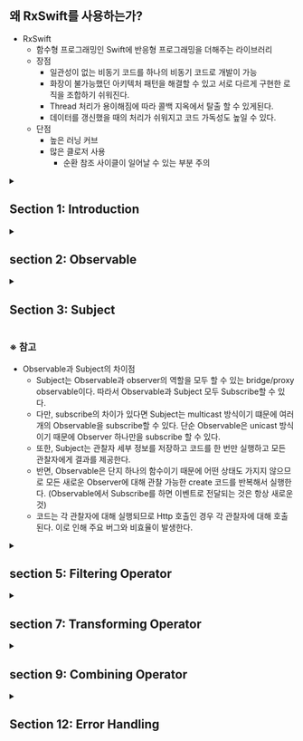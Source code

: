 <H2>왜 RxSwift를 사용하는가?</H2>

- RxSwift
    - 함수형 프로그래밍인 Swift에 반응형 프로그래밍을 더해주는 라이브러리
    - 장점
        - 일관성이 없는 비동기 코드를 하나의 비동기 코드로 개발이 가능
        - 화장이 불가능했던 아키텍처 패턴을 해결할 수 있고 서로 다르게 구현한 로직을 조합하기 쉬워진다.
        - Thread 처리가 용이해짐에 따라 콜백 지옥에서 탈출 할 수 있게된다.
        - 데이터를 갱신했을 때의 처리가 쉬워지고 코드 가독성도 높일 수 있다.
    - 단점
        - 높은 러닝 커브
        - 많은 클로저 사용
            - 순환 참조 사이클이 일어날 수 있는 부분 주의

<details>
 <summary> <H2>Section 1: Introduction</H2> </summary>
 <div markdown="1">

- Introduction
    - 전체 섹션에 대한 간략한 소개
- Prerequistites
    - 강의를 진행하는데 있어서 필요한 개념 및 기술 소개
        - Swift 언어에 대한 기초적인 학습
        - MVC, MVP와 같은 간단한 아키텍처

- Exercise Files
    - 강의에 필요한 자료 다운로드하기

- What is Functional Programming?
    - Imperative Programming
        - 선언형 프로그래밍과 반대되는 개념으로 명령형 프로그래밍이라고 한다.
            
            ```swift
            var name: String = "바보"
            name = "멍청이"
            ```
            
    - Functinonal Programming
        - Funtional Programming에서 변수는 Immutable한 상태로 즉, 변경 불가능하다.
        - 따라서 다음의 예시는 Functional Programming이 아니다.
            
            ```swift
            var name: String = "바보"
            name = "멍청이"
            
            func doSomething() {
                    name = "말미잘"
            }
            print(name) // 멍청이
            doSomething()
            print(name) // 말미잘
            ```
            
    - First-Class and Higher-Order Functions
        - 일급객체와 고차함수
            - 고차함수: 함수를 인자로 전달받거나 함수를 결과로 반환하는 함수
                - Filter
                - Map
                - Reduce
    - Pure Function
        - 순수 함수
        - 주어진 입력으로 계산하는 것 이외에 프로그램의 실행에 영향을 미치지 않으며, 부수 효과(side effect)가 없는 함수
        
- RxSwift
    
    > RxSwift, in its essence, simplifies developing asynchronous programs by allowing your code to react to new data and process it in sequential, isolated manner.
    > 
    - RxSwift는 비동기 코드를 훨씬 더 간결하게 쓸 수 있게 해주는 라이브러리

- Hello, RxSwift!

</div>
 </details>

<details>
 <summary> <H2>section 2: Observable</H2> </summary>
 <div markdown="2">

- Observable
    - 비동기로 동작하는 어떠한 데이터들의 흐름, 시퀀스를 말한다.
    - next, error, completed의 3가지 타입의 이벤트를 방출한다.
    - 구독하는 옵저버들은 그 이벤트들을 받아 적절한 처리를 할 수 있다.
- onNext, onCompleted, 그리고 onError
    - **`Subscribe`** 메서드를 통해 옵저버와 Observable을 연결한다.  옵저버는 아래의 메서드를 구현하게 된다.
        - `**onNext**`
            - Observable은 새로운 항목들을 배출할 때마다 이 메서드를 호출한다. 이 메서드는 Observable이 배출하는 항목을 파라미터로 전달 받는다.
        - `**onCompleted**`
            - 오류가 발생하지 않았다면 Observable은 마지막 onNext를 호출한 후 이 메서드를 호출한다.
        - `**onError**`
            - Observable은 기대하는 데이터가 생성되지 않았거나 다른 이유로 오류가 발생할 경우 오류를 알리기 위해 이 메서드를 호출한다. 이 메서드가 호출 되면 onNext나 onCompleted는 더이상 호출되지 않는다.
            - onError 메서드는 오류 정보를 저장하고 있는 객체를 파라미터로 전달 받는다.
- Observable 사용예시
    - just
        - 단일 요소를 포함하는 관찰 가능한 시퀀스를 반환
        - 하나의 요소만 포함하는 Observable Sequence를 생성
            
            ```swift
            let observable = Observable.just(1)
            ```
            
    - of
        - 다양한 수의 요소를 가진 새로운 Observable 인스턴스를 생성
        - 여러 개의 요소를 가진 Observable 인스턴스를 생성
            
            ```swift
            let observable = Observable.of(1,2,3)
            let observable = Observable.of([1,2,3])
            ```
            
    - from
        - 배열을 관찰 가능한 시퀀스로 변환
        - 배열 형태의 Observable Sequence를 생성
            
            ```swift
            let observable = Observable.from([1,2,3,4,5])
            ```
            
    - 배열 요소
        
        ```swift
        // 첫 번째 방법
        observable.subscribe { event in
                if let element = event.element {
                        print(element)
                }
        }
        // 두 번째 방법
        observable.subscribe {onNext: { element in
                print(element)
        })
        
        ```
        

- Subscribe
    - Observable에 Observer 연결
    - 예시
        
        ```swift
        let observable = Observable.from([1,2,3,4,5])
        
        // unwrapping이 필요한 경우
        observable.subcribe { event in
                if let element = event.element {
                        print(element)
                }
        }
        
        // unwrapping이 필요하지 않은 경우
        observable.subscribe(onNext: { element in 
                print(element)
        })
        ```
        

- Dispose
    - 메모리 관리(효율성)를 위해 구독을 취소하는 메서드
    - 각각의 비동기 작업들을 DisposeBag에 담아두고 한 번에 처분하는 방식
    
    - 예시
        
        ```swift
        let disposeBag = DisposeBag()
        
        Observable.of("A", "B", "C")
                .subscribe {
                        print($0)
                }.dispoed(by: disposeBag)
        ```
        

- Create
    - 직접적인 코드 구현을 통해 옵저버 메서드를 호출하여 Observable을 생성
    - 예시
        
        ```swift
        Observable<String>.create { observer in
            observer.onNext("A")
            observer.onCompleted()
            observer.onNext("?") // Dispose된 이후, 호출 될 수 없음
            // 일회성이기 때문에 반드시 다시 생성되지 않도록 반환하기
            return Disposables.create()
        }.subscribe {
            print("subscribe is \($0)")
        } onError: {
            print("onError is \($0)")
        } onCompleted: {
            print("onCompleted")
        } onDisposed: {
            print("onDisposed")
        }
        ```
</div>
 </details>   

<details>
 <summary> <H2>Section 3: Subject</H2> </summary>
 <div markdown="3">

- 하나의 subject는 하나의 Observable을 **구독**하면서, Observable이 항목을 **배출**시키도록 동작한다. 그 결과로 인해 Cold Observable이었던 subject를 Hot Observable로 만들기도 한다.
    - Observer이면서 Observable이 될 수 있으며 이는 배출하는 데이터를 구독하는 Observer의 입장이 될 수 있고, 자체적으로 데이터를 생성할 수 있는 Observable의 역할을 할 수도 있다는 뜻.
    - Hot Observable ( Subject )
        - 생성됨과 동시에 아이템을 방출
        - 나중에 구독한 옵저버는 시퀀스의 중간부터 관찰
        - multicasting ( 여러 Observer가 공유할 수 있음 )
    - Cold Observable
        - 구독하기 전까지는 아이템을 방출하지 않고 기다림
        - 시퀀스의 전체를 관찰
        - unicasting

- 종류
    - PublishSubject
        
        ![Untitled](https://user-images.githubusercontent.com/53691249/190897285-0f86bc0f-1d47-4c8d-bf42-9a716792ffd0.png)
        
        - PublishSubject는 구독 이후에 Observable이 배출한 항목들만 옵저버에게 배출
            - 주의 할점
                - 생성 시점에서 즉시 항목을 배출하는 특성 때문에 생성되는 시점과 구독하는 시점 사이에 배출되는 항목들을 잃어버릴 수 있다는 단점이 존재한다.
                - 따라서 모든 항목의 배출을 보장해야한다면 Publish가 아닌 ReplaySubject를 사용해야한다.
        
    - BehaviorSubject
        
        ![Untitled (1)](https://user-images.githubusercontent.com/53691249/190897295-77a041f8-61dd-4fab-a543-5da92c1ff5ef.png)
        
        - 옵저버가 BehaviorSubject를 구독하기 시작하면, 옵저버는 Observable이 **가장 최근 발행한 항목**( 또는 아직 아무 값도 발행되지 않았다면 가장 **처음의 기본값**)의 발행을 시작하며 이후 Observable에 의해 발행된 항목을을 계속 발생
        
        - 초기값 / 최신값이 필요한 View를 가장 최신 데이터로 미리 채워놓는 상황에 용이
    
    - AysncSubject
        
        ![Untitled (2)](https://user-images.githubusercontent.com/53691249/190897304-70798ebc-5853-4013-827d-f1da5db4efe3.png)
        
        - Observable로부터 배출된 마지막 값을 배출하고 소스 Observable의 동작이 완료된 후에야 동작한다. ( 만약, 소스 Observable이 아무 값도 배출하지 않으면 AsyncSubject 역시 아무 값도 배출하지 않는다. )
        
    - ReplaySubject
        
        ![Untitled (3)](https://user-images.githubusercontent.com/53691249/190897322-e27b3366-6088-4a81-9c13-7ced3edf3d9a.png)
        
        - 옵저버가 구독을 시작한 시점과 관계없이  Observable이 배출한 모든 항목들을 모든 옵저버에게 배출
        - 생성자 오버로드를 제공하는데 이를 통해, 재생 버퍼의 크기가 특정 이상일 경우 오래된 항목들을 제거할 수 있다.
        - 주의 사항
            - onNext 또는 on과 같은 메서드는 사용하지 않도록 주의해야한다.

- 간단한 예제
    - PublishSubject
        - Subscribe한 이후부터 발생하는 이벤트를 처리
            
            ```swift
            let subject = PublishSubject<String>()
            
            subject.onNext("Event number 1") // 아직 구독 이전이라 출력되지 않음
            
            subject.subscribe { event in
                    print(event)
            }
            
            subject.onNext("Event number 2") // Event number 2
            subject.onCompleted() 
            subject.dispose()
            
            subject.onNext("Event number 3") // dispose되서 출력되지 않음
            ```
            
    
    - BehaviorSubject
        - 초기값을 가지고 생성
        - 구독 전 이벤트 중 최신 이벤트만 전달받음
            
            ```swift
            let subject = BehaviorSubject<String>(value: "Init")
            
            subject.onNext("Event number 1") // Event number 2가 가장 최신
            subject.onNext("Event number 2")
            
            subject.subscribe { event in
                    print(event) // Event number 2
            }
            
            subject.onNext("Event number 3") // Event number 3
            ```
            
    
    - ReplaySubject
        - 버퍼의 크기만큼 구독 전 최신 이벤트를 저장하고 있을 수 있음
            
            ```swift
            let subject = ReplaySubject<String>.create(bufferSize: 2)
            
            subject.onNext("Event number 1") // 버퍼의 크기가 2이므로 이벤트 발생 될 수 없음
            subject.onNext("Event number 2")
            subject.onNext("Event number 2")
            
            subject.subscribe { event in
                    print(event) 
            }
            // Event number 2
            // Event number 3
            ```
</div>
 </details>      

### ※ 참고

- Observable과 Subject의 차이점
    - Subject는 Observable과 observer의 역할을 모두 할 수 있는 bridge/proxy observable이다. 따라서 Observable과 Subject 모두 Subscribe할 수 있다.
    - 다만, subscribe의 차이가 있다면 Subject는 multicast 방식이기 떄문에 여러개의 Observable을 subscribe할 수 있다. 단순 Observable은 unicast 방식이기 때문에 Observer 하나만을 subscribe 할 수 있다.
    - 또한, Subject는 관찰자 세부 정보를 저장하고 코드를 한 번만 실행하고 모든 관찰자에게 결과를 제공한다.
    - 반면, Observable은 단지 하나의 함수이기 때문에 어떤 상태도 가지지 않으므로 모든 새로운 Observer에 대해 관찰 가능한 create 코드를 반복해서 실행한다. (Observable에서 Subscribe를 하면 이벤트로 전달되는 것은 항상 새로운것)
    - 코드는 각 관찰자에 대해 실행되므로 Http 호출인 경우 각 관찰자에 대해 호출된다. 이로 인해 주요 버그와 비효율이 발생한다.
    
    
</div>
 </details>

<details>
 <summary> <H2>section 5: Filtering Operator</H2> </summary>
 <div markdown="4">
 
- ignoreElements
    - 방출되는 요소는 무시하고, Observable의 종료 이벤트(`onError`, `onCompleted`)만 허용한다.
        
        ```swift
        // MARK: - IgnoreElements
        strikes
            .ignoreElements()
            .subscribe({ _ in
                print("[Subscription is called]")
            })
            .disposed(by: disposeBag)
        
        strikes.onNext("A")
        strikes.onNext("B")
        strikes.onNext("C")
        
        strikes.onCompleted()
        
        // print : [Subscription is called]
        ```
        
- elementAt → element(at: N)
    - 요소중에서 N번째에 해당하는 요소만 방출합니다.
        
        ```swift
        // MARK: - ElementAt
        
        strikes2.element(at: 2)
            .subscribe(onNext: { _ in
                print("is called!")
            })
            .disposed(by: disposeBag)
        
        strikes2.onNext("X") // 무시
        strikes2.onNext("X") // print : is called!
        strikes2.onNext("X") // 무시
        ```
        
- filter
    - 해당 요소들 중에 필터의 조건에 부합하는 요소를 방출한다.
        
        ```swift
        // MARK: - Filter
        
        Observable.of(1,2,3,4,5,6,7,8,9)
            .filter { $0 % 2 == 0 }
            .subscribe({ number in
                print("number", number)
            })
            .disposed(by: disposeBag)
        
        // print : 2, 4, 5, 6, 8
        ```
        
- skip
    - 처음 N개의 요소들은 스킵하고 그 이후의 요소들만 방출한다.
        
        ```swift
        // MARK: - Skip
        
        Observable.of("A", "B", "C", "D", "E", "F")
            .skip(2)
            .subscribe({ item in
                print("item", item)
            })
            .disposed(by: disposeBag)
        
        /*
        print
        item next(C)
        item next(D)
        item next(E)
        item next(F)
        */
        ```
        
    
- skip(until: )
    - 특정한 시퀀스에서 이벤트가 발생하기 전까지 모든 이벤트가 스킵된다.
        
        ```swift
        // MARK: - skip until
        
        let skipUntilSubject = PublishSubject<String>()
        let trigger = PublishSubject<String>()
        
        skipUntilSubject.skip(until: trigger)
            .subscribe(onNext: {
                print($0)
            })
            .disposed(by: disposeBag)
        
        skipUntilSubject.onNext("A")
        skipUntilSubject.onNext("B")
        trigger.onNext("X")
        skipUntilSubject.onNext("C")
        
        // print : C
        ```
        

- take
    - skip과는 반대로 N번째까지의 요소만 방출한다.
        
        ```swift
        // MARK: - take
        
        Observable.of(1,2,3,4,5)
            .take(3)
            .subscribe({ item in
                print("take Item", item)
            })
            .disposed(by: disposeBag)
        
        // print : 1, 2, 3
        ```
        
    
- take(while:)
    - while 내부의 조건이 false일 때까지 반복하여 방출합니다.
        
        ```swift
        // MARK: - take while
        
        Observable<Int>.of(2,4,5,6,7) // 타입명시 확실하게
            .take(while: { $0 % 2 == 0 })
            .subscribe({ item in
                print("take while Item", item)
            })
            .disposed(by: disposeBag)
        
        //print : 2, 4
        ```
        

- take(until:)
    - 특정한 시퀀스에서 이벤트가 발생한 이후 이벤트는 무시한다.
        
        ```swift
        // MARK: - take until
        
        let takeUntilSubject = PublishSubject<String>()
        
        takeUntilSubject
            .take(until: trigger)
            .subscribe({ item in
                print("take until Item", item)
            })
            .disposed(by: disposeBag)
        
        takeUntilSubject.onNext("A")
        takeUntilSubject.onNext("B")
        trigger.onNext("X") // 트리거
        takeUntilSubject.onNext("C")
        
        /*
        print
        take until Item next(A)
        take until Item next(B)
        */
        ```

 </div>
</details>


<details>
 <summary> <H2>section 7: Transforming Operator</H2> </summary>
 <div markdown="5">
 
 - toArray
    - 들어오는 요소들을 배열로 변환해주는 오퍼레이터이다.
        
        ```swift
        // MARK: - toArray
        
        Observable.of(1,2,3,4,5)
            .toArray()
            .subscribe({
                print($0)
            })
            .disposed(by: disposeBag)
        
        // print : success([1, 2, 3, 4, 5])
        ```
        
- map
    - 요소들에 변형을 주어 방출하는 오퍼레이터이다.
        
        ```swift
        // MARK: - map
        
        Observable.of(1,2,3,4,5)
            .map { $0 * 2 }
            .subscribe({
                print($0)
            })
            .disposed(by: disposeBag)
        
        // print : 2, 4, 6, 8, 10
        ```
        
- flatMap
    - 각각의 하나의 시퀀스에서 이벤트에 대해 시퀀스를 만든 이후에 하나의 시퀀스로 만들어주는 오퍼레이터이다.
        
        ```swift
        // MARK: - flatMap
        
        struct Student {
            var score: BehaviorRelay<Int>
        }
        
        let john = Student(score: BehaviorRelay(value: 90))
        let mary = Student(score: BehaviorRelay(value: 90))
        
        let stuedent = PublishSubject<Student>()
        let flatMapLatestStudent = PublishSubject<Student>()
        
        stuedent.asObserver()
            .flatMap{ $0.score.asObservable() }
            .subscribe(onNext: {
                print($0)
            })
            .disposed(by: disposeBag)
        
        stuedent.onNext(john)    // print : 90
        john.score.accept(100)   // print : 90 100 
        
        stuedent.onNext(mary)    // print : 90 100 90
        mary.score.accept(80)    // print : 90 100 90 80
        
        john.score.accept(43)    // print : 90 100 90 80 43
        ```
        
- flatMapLatest
    - 가장 최근에 만들어진 시퀀스만 방출한다.
        
        ```swift
        // MARK: - flatMapLatest
        
        flatMapLatestStudent.asObserver()
            .flatMapLatest { $0.score.asObservable() }
            .subscribe(onNext: {
                print($0)
            })
            .disposed(by: disposeBag)
        
        flatMapLatestStudent.onNext(john)
        john.score.accept(100)
        
        flatMapLatestStudent.onNext(mary)
        mary.score.accept(20)
        
        /*
        90
        100
        90
        20
        */
        ```
 
</div>
 </details>
 
 <details>
 <summary> <H2>section 9: Combining Operator</H2> </summary>
 <div markdown="6">
 
- startWith
    - 기존의 시퀀스에서 첫 번째에 요소를 추가할 수 있는 오퍼레이터이다.
        
        ```swift
        // MARK: startWith
        
        private let numbers = Observable.of(2,3,4)
        
        private let observable = numbers.startWith(1)
        
        observable.subscribe(onNext: {
            print($0)
        }).disposed(by: disposeBag)
        
        // print : 1,2,3,4
        ```
        

- concat
    - 특정한 시퀀스에 다른 시퀀스의 요소들을 앞 혹은 뒤에 추가할 수 있게 해주는 오퍼레이터이다.
        
        ```swift
        // MARK: concat
        
        private let first = Observable.of(1,2,3)
        private let second = Observable.of(4,5,6)
        
        private let concatObservable = Observable.concat([first, second])
        
        concatObservable.subscribe(onNext: {
            print($0)
        }).disposed(by: disposeBag)
        
        // print : 1,2,3,4,5,6
        ```
        

- merge
    - 시퀀스를 합쳐주는 오퍼레이터로 여러개의 시퀀스를 동시에 구독한다.
    - 내부의 시퀀스가 complete되는 시점은 모두 독립적이다
    - 내부의 시퀀스가 error를 방출하면 merge 시퀀스도 에러를 방출하며 구독이 종료된다.
    - 내부의 시퀀스가 종료되면 merge 시퀀스도 종료된다.
        
        ```swift
        // MARK: merge
        
        private let left = PublishSubject<Int>()
        private let right = PublishSubject<Int>()
        
        private let source = Observable.of(left.asObservable(), right.asObservable())
        
        private let mergeObseravable = source.merge()
        mergeObseravable.subscribe(onNext: {
            print($0)
        }).disposed(by: disposeBag)
        
        left.onNext(5)
        left.onNext(3)
        right.onNext(2)
        right.onNext(1)
        left.onNext(99)
        
        // print : 5, 3, 2, 1, 99
        ```
        

- combineLatest
    - 두개의 시퀀스를 하나로 합쳐주는 오퍼레이터이다.
    - 최초에 서브 시퀀스 어느 하나라도 방출하는 요소가 없다면 방출하지 않는다.
    - left를 기준으로 right이 나중에 오면 left에서의 최신 값과 순서대로 매칭된다.
        
        ```swift
        // MARK: combineLatest
        
        private let clLeft = PublishSubject<Int>()
        private let clRight = PublishSubject<Int>()
        
        private let clObservable = Observable.combineLatest(clLeft, clRight) { lastLeft, lastRight in
            "\(lastLeft) \(lastRight)"
        }
        
        let disposable = clObservable.subscribe(onNext: {
            print($0)
        })
        
        clLeft.onNext(45)
        clRight.onNext(1)
        clLeft.onNext(30)
        clRight.onNext(1)
        clRight.onNext(2)
        /*
        print
        45 1
        30 1
        30 1
        30 2
        */
        ```
        

- withLatestFrom
    - 특정한 트리거가 방출되었을 경우, 최신 값을 얻기 위해서 사용하는 오퍼레이터이다.
        
        ```swift
        // MARK: withLatestFrom
        
        private let button = PublishSubject<String>()
        private let textField = PublishSubject<String>()
        
        private let wlfObservable = button.withLatestFrom(textField)
        private let wlfDisposable = wlfObservable.subscribe(onNext: {
            print($0)
        })
        
        textField.onNext("Sw")
        textField.onNext("Swif")
        button.onNext("CLICKED")
        textField.onNext("Swift")
        textField.onNext("Swift Rocks!")
        button.onNext("CLICKED")
        
        /*
        Swif
        Swift Rocks!
        */
        ```
        

- reduce
    - 시퀀스내에서의 요소들간의 결합을 위해 사용하는 오퍼레이터이다.
    - 아래의 예시는 모든 내부 요소의 합을 원할 경우이다.
        
        ```swift
        // MARK: reduce
        
        private let reduceSource = Observable.of(1,2,3)
        
        reduceSource.reduce(0, accumulator: +)
            .subscribe({
                print($0)
            }).disposed(by: disposeBag)
        
        reduceSource.reduce(0) { summary, newValue in
            return summary + newValue
        }.subscribe({
            print($0)
        }).disposed(by: disposeBag)
        
        /*
        6
        6
        */
        ```
        
- scan
    - reduce의 경우 결합이 완료된 후 값을 방출한다면 scan은 연산을 할 때마다 값을 방출하게 된다.
        
        ```swift
        // MARK: scan
        
        private let scanSource = Observable.of(1, 2, 3)
        
        scanSource.scan(0, accumulator: +)
            .subscribe(onNext: {
                print($0)
            })
            .disposed(by: disposeBag)
        /*
        1
        3
        6
        */
        ```
 </div>
 </details>
 
 <details>
 <summary> <H2>Section 12: Error Handling</H2> </summary>
 <div markdown="12">
 
 - throw
    
    ```swift
    // MARK: - Throwing Error
    
    // 기존 코드
    static func load<T>(resource: Resource<T>) -> Observable<T?> {
             
       return Observable.from([resource.url])
           .flatMap { url -> Observable<Data> in
               let request = URLRequest(url: url)
               return URLSession.shared.rx.data(request: request)
           }.map { data -> T? in
               return try? JSONDecoder().decode(T.self, from: data)
           }.asObservable()
    }
    // 200 < StatusCode < 300 에서 벗어난 값이 온다면 Throw
    // map의 리턴값은 Observable이 아님. 사이드이펙트 처리 시 throw를 리턴하여 처리
    static func load<T: Decodable>(resource: Resource<T>) -> Observable<T?> {
            
        return Observable.just(resource.url)
            .flatMap { url -> Observable<(response: HTTPURLResponse, data: Data)> in
                let request = URLRequest(url: url)
                return URLSession.shared.rx.response(request: request)
            }.map { response, data -> T in
                if 200 ..< 300 ~= response.statusCode {
                    return try JSONDecoder().decode(T.self, from: data)
                } else {
                    throw RxCocoaURLError.httpRequestFailed(response: response, data: data)
                }
            }.asObservable()
        
    }
    ```
    

- chatchError → catch로 변경( 사용중인 버전 - 6.5.0)
    - throw된 에러를 받아 처리할 수 있게 해주는 Operator
        
        ```swift
        // MARK: - Handle Errors with Catch
        
        // 기존 코드
        let search = URLRequest.load(resource: resource)
                     .observe(on: MainScheduler.instance)
                     .asDriver(onErrorJustReturn: WeatherResult.empty)
        
        // catch
        
        let search = URLRequest.load(resource: resource)
                     .observe(on: MainScheduler.instance)
                     .catch { error in
                         print(error.localizedDescription)
                         return Observable.just(WeatherResult.empty)
                     }.asDriver(onErrorJustReturn: WeatherResult.empty)
        ```
        

- retry
    - Error가 발생했을 경우 재시도할 수 있게 해주는 Operator로 최대 시도 횟수를 지정할 수 있다.
        
        ```swift
        let search = URLRequest.load(resource: resource)
                    .observe(on: MainScheduler.instance)
                    .retry(3)
                    .catch { error in
                        print(error.localizedDescription)
                        return Observable.just(WeatherResult.empty)
                    }.asDriver(onErrorJustReturn: WeatherResult.empty)
        ```
 
  </div>
 </details>
